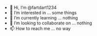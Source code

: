 - 👋 Hi, I’m @fartdart1234
- 👀 I’m interested in ... some things
- 🌱 I’m currently learning ... nothing
- 💞️ I’m looking to collaborate on ... nothing
- 📫 How to reach me ... no way

<!---
fartdart1234/fartdart1234 is a ✨ special ✨ repository because its `README.md` (this file) appears on your GitHub profile.
You can click the Preview link to take a look at your changes.
--->
